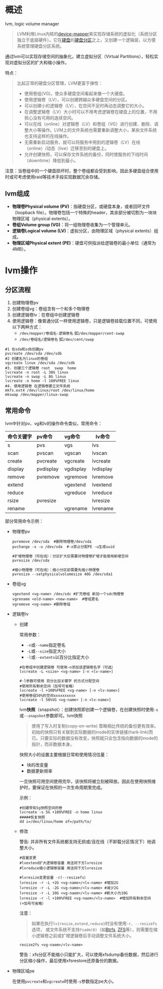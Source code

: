 # 概述

lvm, logic volume manager

> LVM利用Linux内核的[device-mapper](http://sources.redhat.com/dm/)来实现存储系统的虚拟化（系统分区独立于底层硬件）。它在[硬盘](https://zh.wikipedia.org/wiki/%E7%A1%AC%E7%A2%9F)的[硬盘分区](https://zh.wikipedia.org/wiki/%E7%A1%AC%E7%A2%9F%E5%88%86%E5%89%B2)之上，又创建一个逻辑层，以方便系统管理硬盘分区系统。

通过lvm可以实现存储空间的抽象化，建立虚拟分区（Virtual Partitions），轻松实现对虚拟分区的扩大和缩小操作。

特点：

> 比起正常的硬盘分区管理，LVM更富于弹性： 
>
> - 使用卷组(VG)，使众多硬盘空间看起来像一个大硬盘。
> - 使用逻辑卷（LV），可以创建跨越众多硬盘空间的分区。
> - 可以创建小的逻辑卷（LV），在空间不足时再动态调整它的大小。
> - 在调整逻辑卷（LV）大小时可以不用考虑逻辑卷在硬盘上的位置，不用担心没有可用的连续空间。
> - 可以在线（online）对逻辑卷（LV）和卷组（VG）进行创建、删除、调整大小等操作。LVM上的文件系统也需要重新调整大小，某些文件系统也支持这样的在线操作。
> - 无需重新启动服务，就可以将服务中用到的逻辑卷（LV）在线（online）/动态（live）迁移至别的硬盘上。
> - 允许创建快照，可以保存文件系统的备份，同时使服务的下线时间（downtime）降低到最小。

注意：当卷组中的一个硬盘损坏时，整个卷组都会受到影响，因此多硬盘组合使用时或可考虑使用raid等技术手段实现数据冗余存储。

## lvm组成

-  **物理卷Physical volume (PV)**：指硬盘分区，或硬盘本身，或者回环文件（loopback  file）。物理卷包括一个特殊的header，其余部分被切割为一块块物理区域（physical extents）。 
-  **卷组Volume group (VG)**：将一组物理卷收集为一个管理单元。
-  **逻辑卷Logical volume (LV)**：虚拟分区，由物理区域（physical extents）组成。
-  **物理区域Physical extent (PE)**：硬盘可供指派给逻辑卷的最小单位（通常为4MB）。

# lvm操作

## 分区流程

1. 创建物理卷pv
2. 创建卷组vg：卷组含有一个和多个物理卷
3. 创建逻辑卷lv：在卷组中创建逻辑卷
4. 使用逻辑卷：像普通分区一样使用逻辑卷，只是逻辑卷挂载位置不同，可使用以下两种方式：
   - `/dev/mapper/卷组名-逻辑卷名`   如`/dev/mapper/cent-swap`
   - `/dev/卷组名/逻辑卷名`  如`/dev/cent/swap`

```shell
#1 在sda和sdb创建pv
pvcreate /dev/sda /dev/sdb
#2 创建名为linux的卷组
vgcreate linux /dev/sda /dev/sdb
#3. 创建三个逻辑卷 root  swap  home
lvcreate -n root -L 30G linux
lvcreate -n swap -L 8G linux
lvcreate -n home -l 100%FREE linux
#4. 使用逻辑卷 在逻辑卷建立文件系统
mkfs.ext4 /dev/linux/root /dev/linux/home
mkswap /dev/mapper/linux-swap
```

## 常用命令

lvm中针对pv、vg和lv的操作命令类似，常用命令：

| 命令关键字 | pv命令    | vg命令    | lv命令    |
| :--------- | :-------- | :-------- | --------- |
| s          | pvs       | vgs       | lvs       |
| scan       | pvscan    | vgscan    | lvscan    |
| create     | pvcreate  | vgcreate  | lvcreate  |
| display    | pvdisplay | vgdisplay | lvdisplay |
| remove     | pvremove  | vgremove  | lvremove  |
| extend     |           | vgextend  | lvextend  |
| reduce     |           | vgreduce  | lvreduce  |
| rsize      | pvresize  |           | lvresize  |
| rename     |           | vgrename  | lvrename  |

部分常用命令示例：

- 物理卷pv

  ```shell
  pvremove /dev/sda  #删除物理卷/dev/sda
  pvchange -x -u /dev/sda  #-x禁止分配PE -u生成uuid
  
  #扩增物理卷（可在线）：分区扩大后需要对物理卷扩增才能使用新增空间
  pvresize /dev/sda
  
  #缩小物理卷（可在线）：缩小分区前需要先缩小物理卷
  pvresize --setphysicalvolumesize 40G /dev/sda1
  ```

- 卷组vg

  ```shell
  vgextend <vg-name> /dev/sdc #扩充卷组 新加一个sdc物理卷
  vgrename <old-name> <new-name>  #卷组更名
  vgremove <vg-name> #删除卷组
  ```

- 逻辑卷lv
  - 创建

    常用参数：

    - `-n`或`--name`指定卷名
    - `-L`或`--size`指定大小
    - `-l`或`--extents`以百分比指定大小

    ```shell
    #在卷组中创建逻辑卷 可使用-n添加该逻辑卷名字（可选）
    lvcreate -L <size> <vg-name> [-n <lv-name>]
    
    #-l参数可使用 百分比加关键字 的方式分配空间
    #使用所有剩余空间（加号可省略）
    lvcreate -l +100%FREE <vg-name> [-n <lv-name>]
    #使用卷组50%的空间xxxxxxxxxx 
    lvcreate -l 50%VG <vg-name> [-n <lv-name>]
    ```

    lvm**快照**（snapshot）：创建快照即创建一个逻辑卷，在创建快照时使用`-s`或`--snapshot`参数即可。lvm快照

    > 使用了写入时复制(copy-on-write) 策略相比传统的备份更有效率。初始的快照只有关联到实际数据的inode的实体链接(hark-link)而已。只要实际的数据没有改变，快照就只会包含指向数据的inode的指针，而非数据本身。

    快照大小的设置主要根据日常和使用情况估量：

    - 块的改变量
    - 数据更新频率

    一旦快照可用空间使用完毕，该快照将被立刻被释放。因此在使用快照维护时，要保证在快照的一次生命周期里完成。

    示例：

    ```shell
    #创建带有5g快照空间的卷
    lvcreate -s 5G +100%FREE -n home linux
    #####恢复快照
    dd i=/dev/linux/home of=/path/to/
    ```

  - 修改

    警告: 并非所有文件系统都支持无损或/且在线（不卸载分区情况下）地调整大小。

    ```shell
    #容量变更
    #lvextend扩大逻辑卷容量 用法同下方lvresize
    #lvreduce缩小逻辑卷容量 用法同下方lvresize
    
    #lvresize变更容量 -r(--resizefs）
    lvresize -r -L +2G <vg-name>/<lv-name> #增加2G
    lvresize -r -L -2G <vg-name>/<lv-name> #减少2G
    lvresize -r -L 10G <vg-naem>/<lv-name> #新大小为10G
    lvresize -r -l +100%FREE <vg-naem>/<lv-name>  #增加所有剩余空间 (+加号可省略）
    ```

    注意：

    > 如果在执行`lv{resize,extend,reduce}`时没有使用`-r, --resizefs`选项， 或文件系统不支持`fsadm(8)`（如[Btrfs](https://wiki.archlinux.org/index.php/Btrfs), [ZFS](https://wiki.archlinux.org/index.php/ZFS)等），则需要在缩小逻辑卷之前或扩增逻辑卷后手动调整文件系统大小。

    ```shell
    resize2fs <vg-naem>/<lv-name>
    ```

    警告：xfs分区不能缩小只能扩大，可以使用xfsdump备份数据，然后进行分区缩小操作，最后使用xfsrestore还原备份的数据。

- 物理区域pe

  在使用`pvcreate`和`vgcreate`时使用`-s`参数指定pe大小。